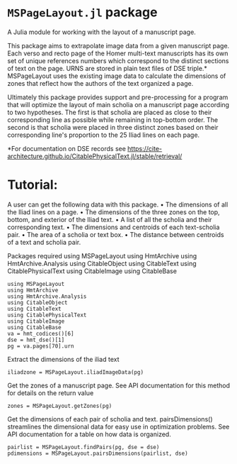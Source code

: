# `MSPageLayout.jl` package

A Julia module for working with the layout of a manuscript page.

This package aims to extrapolate image data from a given manuscript page. Each verso and recto page
of the Homer multi-text manuscripts has its own set of unique references numbers which correspond to the distinct sections of text on the page. URNS are stored in plain text files of DSE triple.*
MSPageLayout uses the existing image data to calculate the dimensions of zones that reflect how the authors of the text organized a page. 

Ultimately this package provides support and pre-processing for a program that will optimize the layout of main scholia on a manuscript page according to two hypotheses. The first is that scholia are placed as close to their corresponding line as possible while remaining in top-bottom order. The second is that scholia were placed in three distinct zones based on their corresponding line's proportion to the 25 Iliad lines on each page. 

*For documentation on DSE records see https://cite-architecture.github.io/CitablePhysicalText.jl/stable/retrieval/




# Tutorial:
A user can get the following data with this package.
• The dimensions of all the Iliad lines on a page.
• The dimensions of the three zones on the top, bottom, and exterior of the Iliad text.
• A list of all the scholia and their corresponding text.
• The dimensions and centroids of each text-scholia pair.
• The area of a scholia or text box. 
• The distance between centroids of a text and scholia pair.


Packages required
using MSPageLayout
using HmtArchive
using HmtArchive.Analysis
using CitableObject
using CitableText
using CitablePhysicalText
using CitableImage
using CitableBase

```@setup tutorial
using MSPageLayout
using HmtArchive
using HmtArchive.Analysis
using CitableObject
using CitableText
using CitablePhysicalText
using CitableImage
using CitableBase
va = hmt_codices()[6] 
dse = hmt_dse()[1]
pg = va.pages[70].urn 
```
Extract the dimensions of the iliad text

```@example tutorial
iliadzone = MSPageLayout.iliadImageData(pg)
```

Get the zones of a manuscript page. See API documentation for this method for details on the return value

```@example tutorial
zones = MSPageLayout.getZones(pg)
```
Get the dimensions of each pair of scholia and text. pairsDimensions() streamlines the dimensional
data for easy use in optimization problems. See API documentation for a table on how data is organized. 

```@example tutorial
pairlist = MSPageLayout.findPairs(pg, dse = dse)
pdimensions = MSPageLayout.pairsDimensions(pairlist, dse)
```






